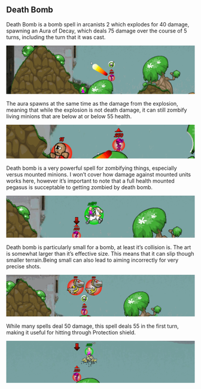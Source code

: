 ## Death Bomb


Death Bomb is a bomb spell in arcanists 2 which explodes for 40 damage, spawning an Aura of Decay, which deals 75 damage over the course of 5 turns, including the turn that it was cast.


![db1](https://raw.githubusercontent.com/1IlIl/wikidata/main/underdark/gifs/db1.gif)


The aura spawns at the same time as the damage from the explosion, meaning that while the explosion is not death damage, it can still zombify living minions that are below at or below 55 health.


![db2](https://raw.githubusercontent.com/1IlIl/wikidata/main/underdark/gifs/db2.gif)


Death bomb is a very powerful spell for zombifying things, especially versus mounted minions. I won’t cover how damage against mounted units works here, however it’s important to note that a full health mounted pegasus is succeptable to getting zombied by death bomb.


![db3](https://raw.githubusercontent.com/1IlIl/wikidata/main/underdark/gifs/db3.gif)


Death bomb is particularly small for a bomb, at least it’s collision is. The art is somewhat larger than it’s effective size. This means that it can slip though smaller terrain.Being small can also lead to aiming incorrectly for very precise shots.


![db4](https://raw.githubusercontent.com/1IlIl/wikidata/main/underdark/gifs/db4.gif)


While many spells deal 50 damage, this spell deals 55 in the first turn, making it useful for hitting through Protection shield.


![db5](https://raw.githubusercontent.com/1IlIl/wikidata/main/underdark/gifs/db5.gif)


